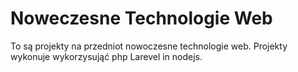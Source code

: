 # Noweczesne Technologie Web
To są projekty na przedniot nowoczesne technologie web. Projekty wykonuje wykorzysująć php Larevel in nodejs.
